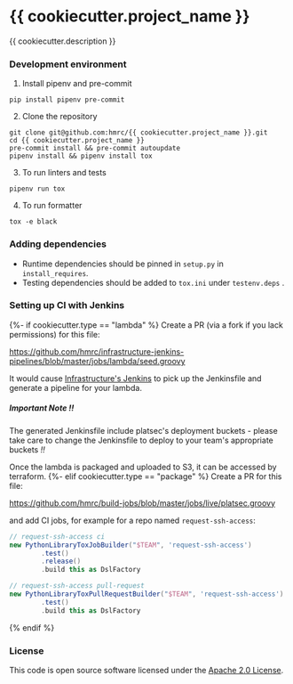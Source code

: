 # {{ cookiecutter.project_name }}

{{ cookiecutter.description }}

### Development environment
1. Install pipenv and pre-commit
```
pip install pipenv pre-commit
```

2. Clone the repository
```
git clone git@github.com:hmrc/{{ cookiecutter.project_name }}.git
cd {{ cookiecutter.project_name }}
pre-commit install && pre-commit autoupdate
pipenv install && pipenv install tox
```

3. To run linters and tests
```
pipenv run tox
```

4. To run formatter
```
tox -e black
```

### Adding dependencies

- Runtime dependencies should be pinned in `setup.py` in `install_requires`.
- Testing dependencies should be added to `tox.ini` under `testenv.deps` .

### Setting up CI with Jenkins
{%- if cookiecutter.type == "lambda" %}
Create a PR (via a fork if you lack permissions) for this file: 

https://github.com/hmrc/infrastructure-jenkins-pipelines/blob/master/jobs/lambda/seed.groovy

It would cause [Infrastructure's Jenkins](https://jenkins.tools.management.tax.service.gov.uk/)
to pick up the Jenkinsfile and generate a pipeline for your lambda. 

##### Important Note _!!_
The generated Jenkinsfile include platsec's deployment buckets - please take care to 
change the Jenkinsfile to deploy to your team's appropriate buckets _!!_

Once the lambda is packaged and uploaded to S3, it can be accessed by terraform.
{%- elif cookiecutter.type == "package" %}
Create a PR for this file:

https://github.com/hmrc/build-jobs/blob/master/jobs/live/platsec.groovy

and add CI jobs, for example for a repo named `request-ssh-access`:
```groovy
// request-ssh-access ci
new PythonLibraryToxJobBuilder("$TEAM", 'request-ssh-access')
        .test()
        .release()
        .build this as DslFactory

// request-ssh-access pull-request
new PythonLibraryToxPullRequestBuilder("$TEAM", 'request-ssh-access')
        .test()
        .build this as DslFactory
```
{% endif %}
### License

This code is open source software licensed under the [Apache 2.0 License]("http://www.apache.org/licenses/LICENSE-2.0.html").
